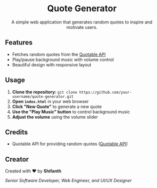 <h1 align="center">Quote Generator</h1>

<p align="center">A simple web application that generates random quotes to inspire and motivate users.</p>

## Features

- Fetches random quotes from the [Quotable API](https://api.quotable.io/random)
- Play/pause background music with volume control
- Beautiful design with responsive layout

## Usage

1. **Clone the repository:** `git clone https://github.com/your-username/quote-generator.git`
2. **Open `index.html`** in your web browser
3. **Click "New Quote"** to generate a new quote
4. **Use the "Play Music" button** to control background music
5. **Adjust the volume** using the volume slider

## Credits

- Quotable API for providing random quotes ([Quotable API](https://api.quotable.io/))

## Creator

Created with ❤️ by **Shifanth**

*Senior Software Developer, Web Engineer, and UI/UX Designer*
